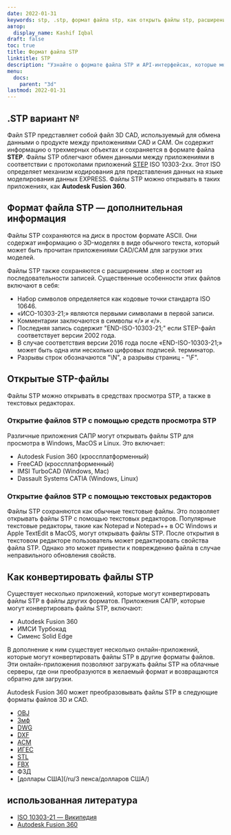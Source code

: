 ```yaml
---
date: 2022-01-31
keywords: stp, .stp, формат файла stp, как открыть файлы stp, расширение .stp, расширение stp
автор:
  display_name: Kashif Iqbal
draft: false
toc: true
title: Формат файла STP
linktitle: STP
description: "Узнайте о формате файла STP и API-интерфейсах, которые могут создавать и открывать файлы STP."
menu:
  docs:
    parent: "3d"
lastmod: 2022-01-31
---
```


## .STP вариант №

Файл STP представляет собой файл 3D CAD, используемый для обмена данными о продукте между приложениями CAD и CAM. Он содержит информацию о трехмерных объектах и сохраняется в формате файла **STEP**. Файлы STP облегчают обмен данными между приложениями в соответствии с протоколами приложений [STEP](/ru/3d/step/) ISO 10303-2xx. Этот ISO определяет механизм кодирования для представления данных на языке моделирования данных EXPRESS. Файлы STP можно открывать в таких приложениях, как **Autodesk Fusion 360**.

## Формат файла STP — дополнительная информация

Файлы STP сохраняются на диск в простом формате ASCII. Они содержат информацию о 3D-моделях в виде обычного текста, который может быть прочитан приложениями CAD/CAM для загрузки этих моделей.

Файлы STP также сохраняются с расширением .step и состоят из последовательности записей. Существенные особенности этих файлов включают в себя:

* Набор символов определяется как кодовые точки стандарта ISO 10646.
* «ИСО-10303-21;» являются первыми символами в первой записи.
* Комментарии заключаются в символы «/*» и «*/».
* Последняя запись содержит "END-ISO-10303-21;" если STEP-файл соответствует версии 2002 года.
* В случае соответствия версии 2016 года после «END-ISO-10303-21;» может быть одна или несколько цифровых подписей. терминатор.
* Разрывы строк обозначаются "\N\", а разрывы страниц - "\F\".

## Открытые STP-файлы

Файлы STP можно открывать в средствах просмотра STP, а также в текстовых редакторах.

### Открытие файлов STP с помощью средств просмотра STP

Различные приложения САПР могут открывать файлы STP для просмотра в Windows, MacOS и Linux. Это включает:

* Autodesk Fusion 360 (кроссплатформенный)
* FreeCAD (кроссплатформенный)
* IMSI TurboCAD (Windows, Mac)
* Dassault Systems CATIA (Windows, Linux)

### Открытие файлов STP с помощью текстовых редакторов

Файлы STP сохраняются как обычные текстовые файлы. Это позволяет открывать файлы STP с помощью текстовых редакторов. Популярные текстовые редакторы, такие как Notepad и Notepad++ в ОС Windows и Apple TextEdit в MacOS, могут открывать файлы STP. После открытия в текстовом редакторе пользователь может редактировать свойства файла STP. Однако это может привести к повреждению файла в случае неправильного обновления свойств.

## Как конвертировать файлы STP

Существует несколько приложений, которые могут конвертировать файлы STP в файлы других форматов. Приложения САПР, которые могут конвертировать файлы STP, включают:

* Autodesk Fusion 360
* ИМСИ Турбокад
* Сименс Solid Edge

В дополнение к ним существует несколько онлайн-приложений, которые могут конвертировать файлы STP в другие форматы файлов. Эти онлайн-приложения позволяют загружать файлы STP на облачные серверы, где они преобразуются в желаемый формат и возвращаются обратно для загрузки.

Autodesk Fusion 360 может преобразовывать файлы STP в следующие форматы файлов 3D и CAD.

* [OBJ](/ru/3d/obj/)
* [3мф](/ru/3д/3мф/)
* [DWG](/ru/cad/dwg/)
* [DXF](/ru/cad/dxf/)
* [АСМ](/ru/кад/асм/)
* [ИГЕС](/ru/cad/iges/)
* [STL](/ru/cad/stl/)
* [FBX](/ru/3d/fbx/)
* Ф3Д
* [доллары США](/ru/3 пенса/долларов США/)

## использованная литература

* [ISO 10303-21 — Википедия](https://en.wikipedia.org/wiki/ISO_10303-21)
* [Autodesk Fusion 360](https://www.autodesk.com/products/fusion-360/overview)

